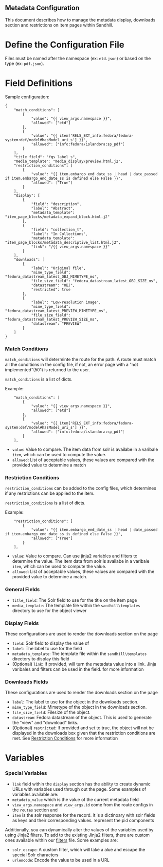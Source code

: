 Metadata Configuration
---------------
This document describes how to manage the metadata display, downloads section and restrictions on 
item pages within Sandhill.

Define the Configuration File
============================================
Files must be named after the namespace (ex: `etd.json`) or 
based on the type (ex: `pdf.json`). 


Field Definitions
================
Sample configuration:  
```
{
    "match_conditions": [
        {
            "value": "{{ view_args.namespace }}",
            "allowed": ["etd"]
        },
        {
            "value": "{{ item['RELS_EXT_info:fedora/fedora-system:def/model#hasModel_uri_s'] }}",
            "allowed": ["info:fedora/islandora:sp_pdf"]
        }
    ],
    "title_field": "fgs_label_s",
    "media_template": "media_display/preview.html.j2",
    "restriction_conditions": [
        {
            "value": "{{ item.embargo_end_date_ss | head | date_passed if item.embargo_end_date_ss is defined else False }}",
            "allowed": ["True"]
        }
    ],
    "display": [
        {
            "field": "description",
            "label": "Abstract",
            "metadata_template": "item_page_blocks/metadata_expand_block.html.j2"
        },
        {
            "field": "collection_t",
            "label": "In Collections",
            "metadata_template": "item_page_blocks/metadata_descriptive_list.html.j2",
            "link": "/{{ view_args.namespace }}"
        }
    ],
    "downloads": [
        {
            "label": "Original file",
            "mime_type_field": "fedora_datastream_latest_OBJ_MIMETYPE_ms",
            "file_size_field": "fedora_datastream_latest_OBJ_SIZE_ms",
            "datastream": "OBJ",
            "restricted": true
        },
        {
            "label": "Low-resolution image",
            "mime_type_field": "fedora_datastream_latest_PREVIEW_MIMETYPE_ms",
            "file_size_field": "fedora_datastream_latest_PREVIEW_SIZE_ms",
            "datastream": "PREVIEW"
        }
    ]
}

```

### Match Conditions


`match_conditions` will determinte the route for the path.
A route must match all the conditions in the config file, 
if not, an error page with a "not implemented"(501) is returned to the user.

`match_conditions` is a list of dicts.

Example:
```
    "match_conditions": [
        {
            "value": "{{ view_args.namespace }}",
            "allowed": ["etd"]
        },
        {
            "value": "{{ item['RELS_EXT_info:fedora/fedora-system:def/model#hasModel_uri_s'] }}",
            "allowed": ["info:fedora/islandora:sp_pdf"]
        }
    ],
```
* `value`: Value to compare. The item data from solr is availabe in a varibale `item`, which can be used to compute the value.
* `allowed`: List of acceptable values, these values are compared with the provided value to determine a match



### Restriction Conditions

`restriction_conditions` can be added to the config files, 
which determines if any restrictions can be applied to the item.

`restriction_conditions` is a list of dicts.

Example:
```
    "restriction_conditions": [
        {
            "value": "{{ item.embargo_end_date_ss | head | date_passed if item.embargo_end_date_ss is defined else False }}",
            "allowed": ["True"]
        }
    ],
```
* `value`: Value to compare. Can use jinja2 variables and filters to determine the value. 
The item data from solr is availabe in a varibale `item`, which can be used to compute the value.
* `allowed`: List of acceptable values, these values are compared with the provided value to determine a match.


### General Fields
* `title_field`: The Solr field to use for the title on the item page
* `media_template`: The template file within the `sandhill\templates` directory to use for the object viewer

### Display Fields  
These configurations are used to render the downloads section on the page
* `field`: Solr field to display the value of
* `label`: The label to use for the field
* `metadata_template`: The template file within the `sandhill\templates` directory to display this field
* (Optional) `link`: If provided, will turn the metadata value into a link. Jinja varibales and filters can be used in the field.
for more information

### Downloads Fields
These configurations are used to render the downloads section on the page

* `label`: The label to use for the object in the downloads section.
* `mime_type_field`: Mimetype of the object in the downloads section.
* `file_size_field`: Filesize of the object.
* `datastream`: Fedora datastream of the object. This is used to generate the "view" and "download" links.
* (Optional) `restricted`: If provided and set to true, the object will not be displayed in the downloads box given that the restriction conditions are met. 
See [Restriction Conditions](https://gitlab.msu.edu/msu-libraries/repo-team/sandhill/-/tree/development/instance%2Fmetadata_configs#Restriction%20Conditions)
for more information



Variables
============

### Special Variables
* `link` field within the `display` section has the ability to create dynamic URLs with variables 
used through out the page. Some examples of variables available are: 
* `metadata_value` which is the value of the current metadata field
* `view_args.namespace` and `view_args.id` come from the route configs in the `routes` section and 
* `item` is the solr response for the record. It is a dictinoary with solr fields as keys and their corresponding values. 
represent the pid components

Additionally, you can dynamically alter the values of the variables used by using Jinja2 filters. To add 
to the existing Jinja2 filters, there are custom ones available within our [filters](https://gitlab.msu.edu/msu-libraries/repo-team/sandhill/-/blob/master/sandhill/utils/filters.py) file. Some examples are: 
* `solr_escape`: A custom filter, which will take a alue and escape the special Solr characters
* `urlencode`: Encode the value to be used in a URL


